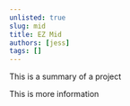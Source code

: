 ```yaml
---
unlisted: true
slug: mid
title: EZ Mid
authors: [jess]
tags: []
---
```


This is a summary of a project

<!--truncate-->

This is more information